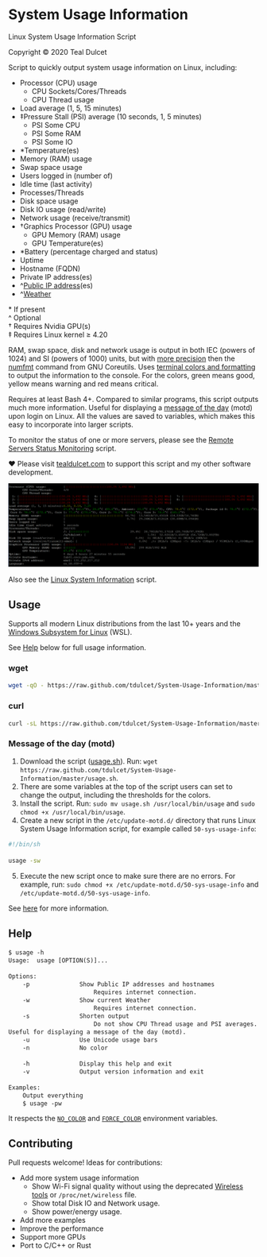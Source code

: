 # System Usage Information
Linux System Usage Information Script

Copyright © 2020 Teal Dulcet

Script to quickly output system usage information on Linux, including:

* Processor (CPU) usage
	* CPU Sockets/Cores/Threads
	* CPU Thread usage
* Load average (1, 5, 15 minutes)
* ‡Pressure Stall (PSI) average (10 seconds, 1, 5 minutes)
	* PSI Some CPU
	* PSI Some RAM
	* PSI Some IO
* \*Temperature(es)
* Memory (RAM) usage
* Swap space usage
* Users logged in (number of)
* Idle time (last activity)
* Processes/Threads
* Disk space usage
* Disk IO usage (read/write)
* Network usage (receive/transmit)
* †Graphics Processor (GPU) usage
	* GPU Memory (RAM) usage
	* GPU Temperature(es)
* \*Battery (percentage charged and status)
* Uptime
* Hostname (FQDN)
* Private IP address(es)
* ^[Public IP address](https://github.com/major/icanhaz)(es)
* ^[Weather](https://github.com/chubin/wttr.in)

\* If present\
^ Optional\
† Requires Nvidia GPU(s)\
‡ Requires Linux kernel ≥ 4.20

RAM, swap space, disk and network usage is output in both IEC (powers of 1024) and SI (powers of 1000) units, but with [more precision](https://github.com/tdulcet/Numbers-Tool#comparison-of---to-option) then the [numfmt](https://www.gnu.org/software/coreutils/manual/html_node/numfmt-invocation.html) command from GNU Coreutils. Uses [terminal colors and formatting](https://misc.flogisoft.com/bash/tip_colors_and_formatting) to output the information to the console. For the colors, green means good, yellow means warning and red means critical.

Requires at least Bash 4+. Compared to similar programs, this script outputs much more information. Useful for displaying a [message of the day](https://en.wikipedia.org/wiki/Motd_(Unix)) (motd) upon login on Linux. All the values are saved to variables, which makes this easy to incorporate into larger scripts.

To monitor the status of one or more servers, please see the [Remote Servers Status Monitoring](https://github.com/tdulcet/Remote-Servers-Status) script.

❤️ Please visit [tealdulcet.com](https://www.tealdulcet.com/) to support this script and my other software development.

![](images/Ubuntu%20Desktop.png)

Also see the [Linux System Information](https://github.com/tdulcet/Linux-System-Information) script.

## Usage

Supports all modern Linux distributions from the last 10+ years and the [Windows Subsystem for Linux](https://en.wikipedia.org/wiki/Windows_Subsystem_for_Linux) (WSL).

See [Help](#help) below for full usage information.

### wget

```bash
wget -qO - https://raw.github.com/tdulcet/System-Usage-Information/master/usage.sh | bash -s --
```

### curl

```bash
curl -sL https://raw.github.com/tdulcet/System-Usage-Information/master/usage.sh | bash -s --
```

### Message of the day (motd)

1. Download the script ([usage.sh](usage.sh)). Run: `wget https://raw.github.com/tdulcet/System-Usage-Information/master/usage.sh`.
2. There are some variables at the top of the script users can set to change the output, including the thresholds for the colors.
3. Install the script. Run: `sudo mv usage.sh /usr/local/bin/usage` and `sudo chmod +x /usr/local/bin/usage`.
4. Create a new script in the `/etc/update-motd.d/` directory that runs Linux System Usage Information script, for example called `50-sys-usage-info`:
```bash
#!/bin/sh

usage -sw
```
5. Execute the new script once to make sure there are no errors. For example, run: `sudo chmod +x /etc/update-motd.d/50-sys-usage-info` and `/etc/update-motd.d/50-sys-usage-info`.

See [here](https://ownyourbits.com/2017/04/05/customize-your-motd-login-message-in-debian-and-ubuntu/) for more information.

## Help

```
$ usage -h
Usage:  usage [OPTION(S)]...

Options:
    -p              Show Public IP addresses and hostnames
                        Requires internet connection.
    -w              Show current Weather
                        Requires internet connection.
    -s              Shorten output
                        Do not show CPU Thread usage and PSI averages. Useful for displaying a message of the day (motd).
    -u              Use Unicode usage bars
    -n              No color

    -h              Display this help and exit
    -v              Output version information and exit

Examples:
    Output everything
    $ usage -pw

```

It respects the [`NO_COLOR`](https://no-color.org/) and [`FORCE_COLOR`](https://force-color.org/ ) environment variables.

## Contributing

Pull requests welcome! Ideas for contributions:

* Add more system usage information
	* Show Wi-Fi signal quality without using the deprecated [Wireless tools](https://en.wikipedia.org/wiki/Wireless_tools_for_Linux) or `/proc/net/wireless` file.
	* Show total Disk IO and Network usage.
	* Show power/energy usage.
* Add more examples
* Improve the performance
* Support more GPUs
* Port to C/C++ or Rust
